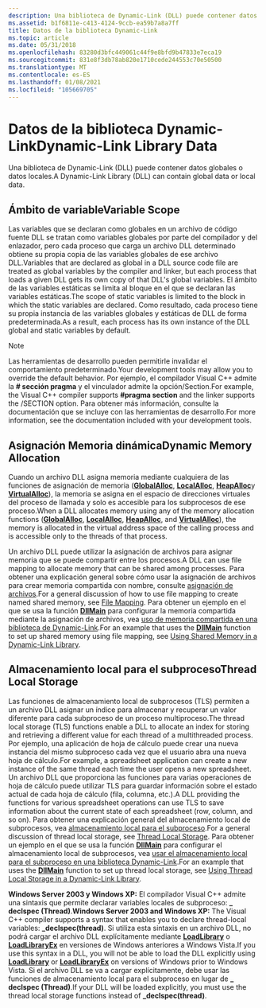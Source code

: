 ```yaml
---
description: Una biblioteca de Dynamic-Link (DLL) puede contener datos globales o datos locales.
ms.assetid: b1f6811e-c413-4124-9ccb-ea59b7a8a7ff
title: Datos de la biblioteca Dynamic-Link
ms.topic: article
ms.date: 05/31/2018
ms.openlocfilehash: 83280d3bfc449061c44f9e8bfd9b47833e7eca19
ms.sourcegitcommit: 831e8f3db78ab820e1710cede244553c70e50500
ms.translationtype: MT
ms.contentlocale: es-ES
ms.lasthandoff: 01/08/2021
ms.locfileid: "105669705"
---
```

# <a name="dynamic-link-library-data"></a><span data-ttu-id="1d6b2-103">Datos de la biblioteca Dynamic-Link</span><span class="sxs-lookup"><span data-stu-id="1d6b2-103">Dynamic-Link Library Data</span></span>

<span data-ttu-id="1d6b2-104">Una biblioteca de Dynamic-Link (DLL) puede contener datos globales o datos locales.</span><span class="sxs-lookup"><span data-stu-id="1d6b2-104">A Dynamic-Link Library (DLL) can contain global data or local data.</span></span>

## <a name="variable-scope"></a><span data-ttu-id="1d6b2-105">Ámbito de variable</span><span class="sxs-lookup"><span data-stu-id="1d6b2-105">Variable Scope</span></span>

<span data-ttu-id="1d6b2-106">Las variables que se declaran como globales en un archivo de código fuente DLL se tratan como variables globales por parte del compilador y del enlazador, pero cada proceso que carga un archivo DLL determinado obtiene su propia copia de las variables globales de ese archivo DLL.</span><span class="sxs-lookup"><span data-stu-id="1d6b2-106">Variables that are declared as global in a DLL source code file are treated as global variables by the compiler and linker, but each process that loads a given DLL gets its own copy of that DLL's global variables.</span></span> <span data-ttu-id="1d6b2-107">El ámbito de las variables estáticas se limita al bloque en el que se declaran las variables estáticas.</span><span class="sxs-lookup"><span data-stu-id="1d6b2-107">The scope of static variables is limited to the block in which the static variables are declared.</span></span> <span data-ttu-id="1d6b2-108">Como resultado, cada proceso tiene su propia instancia de las variables globales y estáticas de DLL de forma predeterminada.</span><span class="sxs-lookup"><span data-stu-id="1d6b2-108">As a result, each process has its own instance of the DLL global and static variables by default.</span></span>

> [!Note]  
> <span data-ttu-id="1d6b2-109">Las herramientas de desarrollo pueden permitirle invalidar el comportamiento predeterminado.</span><span class="sxs-lookup"><span data-stu-id="1d6b2-109">Your development tools may allow you to override the default behavior.</span></span> <span data-ttu-id="1d6b2-110">Por ejemplo, el compilador Visual C++ admite la **\# sección pragma** y el vinculador admite la opción/Section.</span><span class="sxs-lookup"><span data-stu-id="1d6b2-110">For example, the Visual C++ compiler supports **\#pragma section** and the linker supports the /SECTION option.</span></span> <span data-ttu-id="1d6b2-111">Para obtener más información, consulte la documentación que se incluye con las herramientas de desarrollo.</span><span class="sxs-lookup"><span data-stu-id="1d6b2-111">For more information, see the documentation included with your development tools.</span></span>

 

## <a name="dynamic-memory-allocation"></a><span data-ttu-id="1d6b2-112">Asignación Memoria dinámica</span><span class="sxs-lookup"><span data-stu-id="1d6b2-112">Dynamic Memory Allocation</span></span>

<span data-ttu-id="1d6b2-113">Cuando un archivo DLL asigna memoria mediante cualquiera de las funciones de asignación de memoria ([**GlobalAlloc**](/windows/desktop/api/winbase/nf-winbase-globalalloc), [**LocalAlloc**](/windows/desktop/api/winbase/nf-winbase-localalloc), [**HeapAlloc**](/windows/desktop/api/heapapi/nf-heapapi-heapalloc)y [**VirtualAlloc**](/windows/desktop/api/memoryapi/nf-memoryapi-virtualalloc)), la memoria se asigna en el espacio de direcciones virtuales del proceso de llamada y solo es accesible para los subprocesos de ese proceso.</span><span class="sxs-lookup"><span data-stu-id="1d6b2-113">When a DLL allocates memory using any of the memory allocation functions ([**GlobalAlloc**](/windows/desktop/api/winbase/nf-winbase-globalalloc), [**LocalAlloc**](/windows/desktop/api/winbase/nf-winbase-localalloc), [**HeapAlloc**](/windows/desktop/api/heapapi/nf-heapapi-heapalloc), and [**VirtualAlloc**](/windows/desktop/api/memoryapi/nf-memoryapi-virtualalloc)), the memory is allocated in the virtual address space of the calling process and is accessible only to the threads of that process.</span></span>

<span data-ttu-id="1d6b2-114">Un archivo DLL puede utilizar la asignación de archivos para asignar memoria que se puede compartir entre los procesos.</span><span class="sxs-lookup"><span data-stu-id="1d6b2-114">A DLL can use file mapping to allocate memory that can be shared among processes.</span></span> <span data-ttu-id="1d6b2-115">Para obtener una explicación general sobre cómo usar la asignación de archivos para crear memoria compartida con nombre, consulte [asignación de archivos](/windows/desktop/Memory/file-mapping).</span><span class="sxs-lookup"><span data-stu-id="1d6b2-115">For a general discussion of how to use file mapping to create named shared memory, see [File Mapping](/windows/desktop/Memory/file-mapping).</span></span> <span data-ttu-id="1d6b2-116">Para obtener un ejemplo en el que se usa la función [**DllMain**](dllmain.md) para configurar la memoria compartida mediante la asignación de archivos, vea [uso de memoria compartida en una biblioteca de Dynamic-Link](using-shared-memory-in-a-dynamic-link-library.md).</span><span class="sxs-lookup"><span data-stu-id="1d6b2-116">For an example that uses the [**DllMain**](dllmain.md) function to set up shared memory using file mapping, see [Using Shared Memory in a Dynamic-Link Library](using-shared-memory-in-a-dynamic-link-library.md).</span></span>

## <a name="thread-local-storage"></a><span data-ttu-id="1d6b2-117">Almacenamiento local para el subproceso</span><span class="sxs-lookup"><span data-stu-id="1d6b2-117">Thread Local Storage</span></span>

<span data-ttu-id="1d6b2-118">Las funciones de almacenamiento local de subprocesos (TLS) permiten a un archivo DLL asignar un índice para almacenar y recuperar un valor diferente para cada subproceso de un proceso multiproceso.</span><span class="sxs-lookup"><span data-stu-id="1d6b2-118">The thread local storage (TLS) functions enable a DLL to allocate an index for storing and retrieving a different value for each thread of a multithreaded process.</span></span> <span data-ttu-id="1d6b2-119">Por ejemplo, una aplicación de hoja de cálculo puede crear una nueva instancia del mismo subproceso cada vez que el usuario abra una nueva hoja de cálculo.</span><span class="sxs-lookup"><span data-stu-id="1d6b2-119">For example, a spreadsheet application can create a new instance of the same thread each time the user opens a new spreadsheet.</span></span> <span data-ttu-id="1d6b2-120">Un archivo DLL que proporciona las funciones para varias operaciones de hoja de cálculo puede utilizar TLS para guardar información sobre el estado actual de cada hoja de cálculo (fila, columna, etc.).</span><span class="sxs-lookup"><span data-stu-id="1d6b2-120">A DLL providing the functions for various spreadsheet operations can use TLS to save information about the current state of each spreadsheet (row, column, and so on).</span></span> <span data-ttu-id="1d6b2-121">Para obtener una explicación general del almacenamiento local de subprocesos, vea [almacenamiento local para el subproceso](/windows/desktop/ProcThread/thread-local-storage).</span><span class="sxs-lookup"><span data-stu-id="1d6b2-121">For a general discussion of thread local storage, see [Thread Local Storage](/windows/desktop/ProcThread/thread-local-storage).</span></span> <span data-ttu-id="1d6b2-122">Para obtener un ejemplo en el que se usa la función [**DllMain**](dllmain.md) para configurar el almacenamiento local de subprocesos, vea [usar el almacenamiento local para el subproceso en una biblioteca Dynamic-Link](using-thread-local-storage-in-a-dynamic-link-library.md).</span><span class="sxs-lookup"><span data-stu-id="1d6b2-122">For an example that uses the [**DllMain**](dllmain.md) function to set up thread local storage, see [Using Thread Local Storage in a Dynamic-Link Library](using-thread-local-storage-in-a-dynamic-link-library.md).</span></span>

<span data-ttu-id="1d6b2-123">**Windows Server 2003 y Windows XP:** El compilador Visual C++ admite una sintaxis que permite declarar variables locales de subproceso: **\_ declspec (Thread)**.</span><span class="sxs-lookup"><span data-stu-id="1d6b2-123">**Windows Server 2003 and Windows XP:** The Visual C++ compiler supports a syntax that enables you to declare thread-local variables: **\_declspec(thread)**.</span></span> <span data-ttu-id="1d6b2-124">Si utiliza esta sintaxis en un archivo DLL, no podrá cargar el archivo DLL explícitamente mediante [**LoadLibrary**](/windows/win32/api/libloaderapi/nf-libloaderapi-loadlibrarya) o [**LoadLibraryEx**](/windows/desktop/api/LibLoaderAPI/nf-libloaderapi-loadlibraryexa) en versiones de Windows anteriores a Windows Vista.</span><span class="sxs-lookup"><span data-stu-id="1d6b2-124">If you use this syntax in a DLL, you will not be able to load the DLL explicitly using [**LoadLibrary**](/windows/win32/api/libloaderapi/nf-libloaderapi-loadlibrarya) or [**LoadLibraryEx**](/windows/desktop/api/LibLoaderAPI/nf-libloaderapi-loadlibraryexa) on versions of Windows prior to Windows Vista.</span></span> <span data-ttu-id="1d6b2-125">Si el archivo DLL se va a cargar explícitamente, debe usar las funciones de almacenamiento local para el subproceso en lugar de **\_ declspec (Thread)**.</span><span class="sxs-lookup"><span data-stu-id="1d6b2-125">If your DLL will be loaded explicitly, you must use the thread local storage functions instead of **\_declspec(thread)**.</span></span>

 

 
